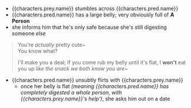 - {{characters.prey.name}} stumbles across {{characters.pred.name}}
- {{characters.pred.name}} has a large belly; very obviously full of __A Person__
- she informs him that he's only safe because she's still digesting someone _else_
> You're _actually_ pretty cute~\
> You know what?
>
> I'll make you a deal;
> If you come rub my belly until it's flat,
> I __won't__ eat you up
> _like the snack we both know you are_~
- {{characters.pred.name}} unsubtly flirts with {{characters.prey.name}}
	- once her belly is flat _(meaning {{characters.pred.name}} has completely digested a whole person, with {{characters.prey.name}}'s help')_, she asks him out on a date
<!--
Pred
	Vera
Prey
-->